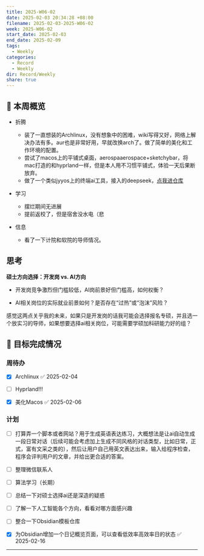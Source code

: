 ```yaml
---
title: 2025-W06-02
date: 2025-02-03 20:34:28 +08:00
filename: 2025-02-03-2025-W06-02
week: 2025-W06-02
start_date: 2025-02-03
end_date: 2025-02-09
tags:
  - Weekly
categories:
  - Record
  - Weekly
dir: Record/Weekly
share: true
---
```

## 📅 本周概览
- 折腾
	- 装了一直想装的Archlinux，没有想象中的困难，wiki写得又好，网络上解决办法有多。aur也是非常好用，早就改换arch了。做了简单的美化和工作环境的配置。
	- 尝试了macos上的平铺式桌面，aerospaaerospace+sketchybar，将mac打造的和hyprland一样，但是本人用不习惯平铺式，体验一天后果断放弃。
	- 做了一个类似jyyos上的终端ai工具，接入的deepseek，[点我进仓库](https://github.com/ForsakenDelusion/Delusional-Terminal-Ai)

- 学习
	- 摆烂期间无进展
	- 提前返校了，但是宿舍没水电（悲

- 信息
	- 看了一下计院和软院的导师情况。

## 思考

**硕士方向选择：开发岗 vs. AI方向**

- 开发岗竞争激烈但门槛较低，AI岗前景好但门槛高，如何权衡？

- AI相关岗位的实际就业前景如何？是否存在“过热”或“泡沫”风险？

感觉这两点关乎我的未来，如果只是开发岗的话我可能会选择报名专硕，并且选一个放实习的导师，如果想要选择ai相关岗位，可能需要学硕加科研能力好的组？

## 🎯 目标完成情况
### 周待办
- [x] Archlinux ✅ 2025-02-04
- [ ] Hyprland!!!
- [x] 美化Macos ✅ 2025-02-06


### 计划
- [ ] 打算弄一个脚本或者网站？用于生成英语表达练习，大概想法是让ai自动生成一段日常对话（后续可能会考虑加上生成不同风格的对话类型，比如日常，正式，富有文采之类的），然后让用户自己用英文表达出来，输入给程序检查，程序会评判用户的文章，并给出更合适的答案。
- [ ] 整理微信联系人
- [ ] 算法学习（长期）
- [ ] 总结一下对硕士选择ai还是深造的疑惑
- [ ] 了解一下人工智能各个方向，看看对哪方面感兴趣
- [ ] 整合一下Obsidian模板仓库
- [x] 为Obsidian增加一个日记概览页面，可以查看低效率高效率日的状态 ✅ 2025-02-16


---

